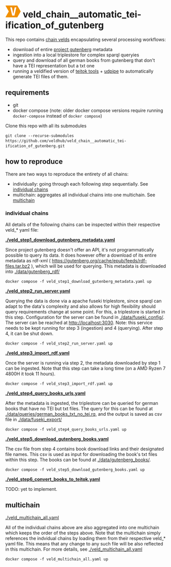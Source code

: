 # ![veld chain](https://raw.githubusercontent.com/veldhub/.github/refs/heads/main/images/symbol_V_letter.png) veld_chain__automatic_tei-ification_of_gutenberg 

This repo contains [chain velds](https://zenodo.org/records/13322913) encapsulating several
processing workflows:
- download of entire [project gutenberg](https://www.gutenberg.org/) metadata
- ingestion into a local triplestore for complex sparql queryies
- query and download of all german books from gutenberg that don't have a TEI representation but a
  txt one
- running a veldified version of [teitok tools](https://github.com/ufal/teitok-tools) + 
  [udpipe](https://lindat.mff.cuni.cz/services/udpipe/) to automatically generate TEI files of them.

## requirements

- git
- docker compose (note: older docker compose versions require running `docker-compose` instead of 
  `docker compose`)

Clone this repo with all its submodules
```
git clone --recurse-submodules https://github.com/veldhub/veld_chain__automatic_tei-ification_of_gutenberg.git
```

## how to reproduce

There are two ways to reproduce the entirety of all chains: 
- individually: going through each following step sequentially. See 
[individual chains](#individual-chains)
- multichain: aggregates all individual chains into one multichain. See [multichain](#multichain)

### individual chains

All details of the following chains can be inspected within their respective veld_* yaml file:

**[./veld_step1_download_gutenberg_metadata.yaml](./veld_step1_download_gutenberg_metadata.yaml)**

Since project gutenberg doesn't offer an API, it's not programmatically possible to query its data.
It does however offer a download of its entire metadata as rdf-xml ( 
https://gutenberg.org/cache/epub/feeds/rdf-files.tar.bz2 ), which will be used for querying. This 
metadata is downloaded into [./data/gutenberg_rdf/](./data/gutenberg_rdf/)

```
docker compose -f veld_step1_download_gutenberg_metadata.yaml up
```

**[./veld_step2_run_server.yaml](./veld_step2_run_server.yaml)**

Querying the data is done via a apache fuseki triplestore, since sparql can adapt to the data's 
complexity and also allows for high flexibility should query requirements change at some point. For 
this, a triplestore is started in this step. Configuration for the server can be found in
[./data/fuseki_config/](./data/fuseki_config/). The server can be reached at 
[http://localhost:3030](http://localhost:3030). Note: this service needs to be kept running for step 
3 (ingestion) and 4 (querying). After step 4, it can be shut down.

```
docker compose -f veld_step2_run_server.yaml up
```

**[./veld_step3_import_rdf.yaml](./veld_step3_import_rdf.yaml)**

Once the server is running via step 2, the metadata downloaded by step 1 can be ingested. Note that 
this step can take a long time (on a AMD Ryzen 7 4800H it took 11 hours). 

```
docker compose -f veld_step3_import_rdf.yaml up
```

**[./veld_step4_query_books_urls.yaml](./veld_step4_query_books_urls.yaml)**

After the metadata is ingested, the triplestore can be queried for german books that have no TEI but
txt files. The query for this can be found at 
[./data/queries/german_books_txt_no_tei.rq](./data/queries/german_books_txt_no_tei.rq), and the 
output is saved as csv file in [./data/fuseki_export/](./data/fuseki_export/)

```
docker compose -f veld_step4_query_books_urls.yaml up
```

**[./veld_step5_download_gutenberg_books.yaml](./veld_step5_download_gutenberg_books.yaml)**

The csv file from step 4 contains book download links and their designated file names. This csv is
used as input for downloading the book's txt files within this step. The books can be found at 
[./data/gutenberg_books/](./data/gutenberg_books/).

```
docker compose -f veld_step5_download_gutenberg_books.yaml up
```

**[./veld_step6_convert_books_to_teitok.yaml](./veld_step6_convert_books_to_teitok.yaml)**

TODO: yet to implement.

## multichain

[./veld_multichain_all.yaml](./veld_multichain_all.yaml)

All of the individual chains above are also aggregated into one multichain which keeps the order of
the steps above. Note that the multichain simply references the indvidual chains by loading them
from their respective veld_* yaml file. This means that any change to any such file will be also
reflected in this multichain. For more details, see 
[./veld_multichain_all.yaml](./veld_multichain_all.yaml) 

```
docker compose -f veld_multichain_all.yaml up
```

